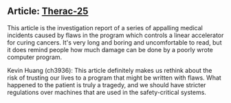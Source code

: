 ## Article: [Therac-25](https://ieeexplore-ieee-org.proxy.library.nyu.edu/stamp/stamp.jsp?tp=&arnumber=274940)


This article is the investigation report of a series of appalling medical incidents caused by flaws in the program which controls a linear accelerator for curing cancers. It's very long and boring and uncomfortable to read, but it does remind people how much damage can be done by a poorly wrote computer program.

Kevin Huang (ch3936): This article definitely makes us rethink about the risk of trusting our lives to a program that might be written with flaws. What happened to the patient is truly a tragedy, and we should have stricter regulations over machines that are used in the safety-critical systems.